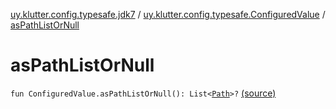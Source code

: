 [uy.klutter.config.typesafe.jdk7](../index.md) / [uy.klutter.config.typesafe.ConfiguredValue](index.md) / [asPathListOrNull](.)


# asPathListOrNull
<code>fun ConfiguredValue.asPathListOrNull(): List<[Path](http://docs.oracle.com/javase/6/docs/api/java/nio/file/Path.html)>?</code> [(source)](https://github.com/kohesive/klutter/blob/master/config-typesafe-jdk7/src/main/kotlin/uy/klutter/config/typesafe/jdk7/TypesafeConfig_Jdk7_Ext.kt#L18)<br/>

